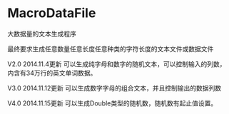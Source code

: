 MacroDataFile
=============

大数据量的文本生成程序 

最终要求生成任意数量任意长度任意种类的字符长度的文本文件或数据文件

V2.0 2014.11.4更新 可以生成纯字母和数字的随机文本，可以控制输入的列数， 内含有34万行的英文单词数据。

V3.0 2014.11.12更新 可以生成数字字母的组合文本，并且控制输出的数据列数

V4.0 2014.11.15更新 可以生成Double类型的随机数，随机数有起止值设置。
